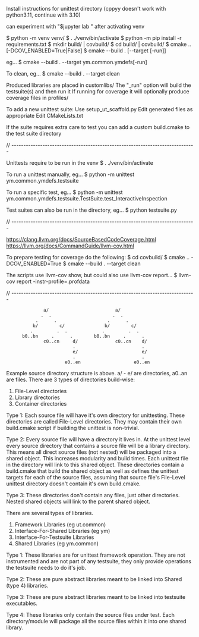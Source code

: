 Install instructions for unittest directory
(cppyy doesn't work with python3.11, continue with 3.10)

can experiment with "$jupyter lab <name-of-file>" after activating venv

$ python -m venv venv/
$ . ./venv/bin/activate
$ python -m pip install -r requirements.txt
$ mkdir build/ | covbuild/
$ cd build/ | covbuild/
$ cmake .. [-DCOV_ENABLED=True|False]
$ cmake --build . [--target <suite-name>[-run]]

eg...
$ cmake --build . --target ym.common.ymdefs[-run]

To clean, eg...
$ cmake --build . --target clean

Produced libraries are placed in customlibs/
The "_run" option will build the testsuite(s) and then run it
If running for coverage it will optionally produce coverage files in profiles/

To add a new unittest suite:
Use setup_ut_scaffold.py
Edit generated files as appropriate
Edit CMakeLists.txt

If the suite requires extra care to test you can add a custom build.cmake to the test suite directory

// -----------------------------------------------------------------------------

Unittests require to be run in the venv
$ . ./venv/bin/activate

To run a unittest manually, eg...
$ python -m unittest ym.common.ymdefs.testsuite

To run a specific test, eg...
$ python -m unittest ym.common.ymdefs.testsuite.TestSuite.test_InteractiveInspection

Test suites can also be run in the directory, eg...
$ python testsuite.py

// -----------------------------------------------------------------------------

<https://clang.llvm.org/docs/SourceBasedCodeCoverage.html>
<https://llvm.org/docs/CommandGuide/llvm-cov.html>

To prepare testing for coverage do the following:
$ cd covbuild/
$ cmake .. -DCOV_ENABLED=True
$ cmake --build . --target clean

The scripts use llvm-cov show, but could also use llvm-cov report...
$ llvm-cov report <desired-obj-file> -instr-profile=<testsuite>.profdata

// -----------------------------------------------------------------------------

                  a/                         a/
                 .  .                       .  .
               .      .                   .      .
              b/        c/               b/        c/
             .         .  .             .         .  .
          b0..bn     .      .        b0..bn     .      .
                  c0..cn     d/              c0..cn    d/
                             .                         .
                             e/                        e/
                             .                         .
                          e0..en                    e0..en

Example source directory structure is above. a/ - e/ are directories, a0..an are files.
There are 3 types of directories build-wise:
   1) File-Level directories
   2) Library    directories
   3) Container  directories

Type 1:
   Each source file will have it's own directory for unittesting. These directories
      are called File-Level directories. They may contain their own build.cmake
      script if building the unittest is non-trivial.

Type 2:
   Every source file will have a directory it lives in. At the unittest level every
      source directory that contains a source file will be a library directory. This
      means all direct source files (not nested) will be packaged into a shared object.
      This increases modularity and build times. Each unittest file in the directory
      will link to this shared object.
   These directories contain a build.cmake that build the shared object as well as
      defines the unittest targets for each of the source files, assuming that source
      file's File-Level unittest directory doesn't contain it's own build.cmake.

Type 3:
   These directories don't contain any files, just other directories. Nested shared
      objects will link to the parent shared object.

There are several types of libraries.
   1) Framework               Libraries (eg ut.common)
   2) Interface-For-Shared    Libraries (eg ym)
   3) Interface-For-Testsuite Libraries
   4) Shared                  Libraries (eg ym.common)

Type 1:
   These libraries are for unittest framework operation. They are not instrumented and
   are not part of any testsuite, they only provide operations the testsuite needs to
   do it's job.

Type 2:
   These are pure abstract libraries meant to be linked into Shared (type 4) libraries.

Type 3:
   These are pure abstract libraries meant to be linked into testsuite executables.

Type 4:
   These libraries only contain the source files under test. Each directory/module will
   package all the source files within it into one shared library.
